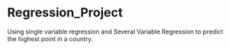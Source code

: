 # Regression_Project
Using single variable regression and Several Variable Regression to predict the highest point in a country.
